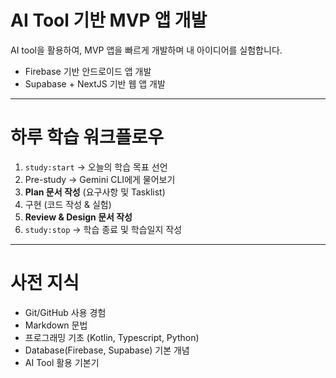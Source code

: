 # AI Tool 기반 MVP 앱 개발

AI tool을 활용하여, MVP 앱을 빠르게 개발하며 내 아이디어를 실험합니다.

- Firebase 기반 안드로이드 앱 개발
- Supabase + NextJS 기반 웹 앱 개발

---

# 하루 학습 워크플로우

1. `study:start` → 오늘의 학습 목표 선언
2. Pre-study → Gemini CLI에게 물어보기
3. **Plan 문서 작성** (요구사항 및 Tasklist)
4. 구현 (코드 작성 & 실험)
5. **Review & Design 문서 작성**
6. `study:stop` → 학습 종료 및 학습일지 작성

---

# 사전 지식

- Git/GitHub 사용 경험
- Markdown 문법
- 프로그래밍 기초 (Kotlin, Typescript, Python)
- Database(Firebase, Supabase) 기본 개념
- AI Tool 활용 기본기
